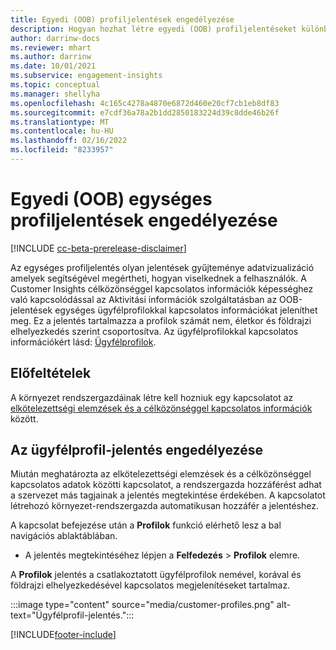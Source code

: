 ```yaml
---
title: Egyedi (OOB) profiljelentések engedélyezése
description: Hogyan hozhat létre egyedi (OOB) profiljelentéseket különböző csoportokba a különböző eredetű termékekből, korból és megyéből vagy régióból.
author: darrinw-docs
ms.reviewer: mhart
ms.author: darrinw
ms.date: 10/01/2021
ms.subservice: engagement-insights
ms.topic: conceptual
ms.manager: shellyha
ms.openlocfilehash: 4c165c4278a4870e6872d460e20cf7cb1eb8df83
ms.sourcegitcommit: e7cdf36a78a2b1dd2850183224d39c8dde46b26f
ms.translationtype: MT
ms.contentlocale: hu-HU
ms.lasthandoff: 02/16/2022
ms.locfileid: "8233957"
---
```

# <a name="out-of-box-oob-unified-profile-reports"></a>Egyedi (OOB) egységes profiljelentések engedélyezése

[!INCLUDE [cc-beta-prerelease-disclaimer](includes/cc-beta-prerelease-disclaimer.md)]

Az egységes profiljelentés olyan jelentések gyűjteménye adatvizualizáció amelyek segítségével megértheti, hogyan viselkednek a felhasználók. A Customer Insights célközönséggel kapcsolatos információk képességhez való kapcsolódással az Aktivitási információk szolgáltatásban az OOB-jelentések egységes ügyfélprofilokkal kapcsolatos információkat jeleníthet meg. Ez a jelentés tartalmazza a profilok számát nem, életkor és földrajzi elhelyezkedés szerint csoportosítva. Az ügyfélprofilokkal kapcsolatos információkért lásd: [Ügyfélprofilok](../audience-insights/customer-profiles.md).

## <a name="prerequisites"></a>Előfeltételek

A környezet rendszergazdáinak létre kell hozniuk egy kapcsolatot az [elkötelezettségi elemzések és a célközönséggel kapcsolatos információk](integrate-audience-insights-engagement-insights.md) között.

## <a name="enable-the-customer-profile-report"></a>Az ügyfélprofil-jelentés engedélyezése

Miután meghatározta az elkötelezettségi elemzések és a célközönséggel kapcsolatos adatok közötti kapcsolatot, a rendszergazda hozzáférést adhat a szervezet más tagjainak a jelentés megtekintése érdekében. A kapcsolatot létrehozó környezet-rendszergazda automatikusan hozzáfér a jelentéshez. 

A kapcsolat befejezése után a **Profilok** funkció elérhető lesz a bal navigációs ablaktáblában. 

- A jelentés megtekintéséhez lépjen a **Felfedezés** > **Profilok** elemre.

A **Profilok** jelentés a csatlakoztatott ügyfélprofilok nemével, korával és földrajzi elhelyezkedésével kapcsolatos megjelenítéseket tartalmaz.

:::image type="content" source="media/customer-profiles.png" alt-text="Ügyfélprofil-jelentés.":::

[!INCLUDE[footer-include](../includes/footer-banner.md)]
